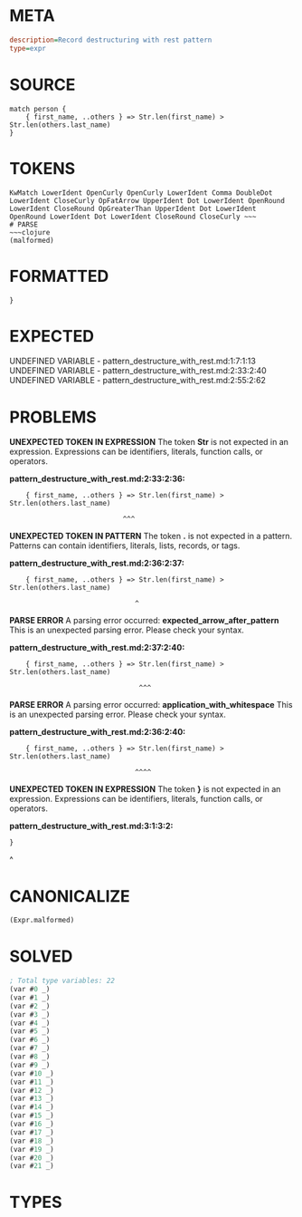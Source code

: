 # META
~~~ini
description=Record destructuring with rest pattern
type=expr
~~~
# SOURCE
~~~roc
match person {
    { first_name, ..others } => Str.len(first_name) > Str.len(others.last_name)
}
~~~
# TOKENS
~~~text
KwMatch LowerIdent OpenCurly OpenCurly LowerIdent Comma DoubleDot LowerIdent CloseCurly OpFatArrow UpperIdent Dot LowerIdent OpenRound LowerIdent CloseRound OpGreaterThan UpperIdent Dot LowerIdent OpenRound LowerIdent Dot LowerIdent CloseRound CloseCurly ~~~
# PARSE
~~~clojure
(malformed)
~~~
# FORMATTED
~~~roc
}
~~~
# EXPECTED
UNDEFINED VARIABLE - pattern_destructure_with_rest.md:1:7:1:13
UNDEFINED VARIABLE - pattern_destructure_with_rest.md:2:33:2:40
UNDEFINED VARIABLE - pattern_destructure_with_rest.md:2:55:2:62
# PROBLEMS
**UNEXPECTED TOKEN IN EXPRESSION**
The token **Str** is not expected in an expression.
Expressions can be identifiers, literals, function calls, or operators.

**pattern_destructure_with_rest.md:2:33:2:36:**
```roc
    { first_name, ..others } => Str.len(first_name) > Str.len(others.last_name)
```
                                ^^^


**UNEXPECTED TOKEN IN PATTERN**
The token **.** is not expected in a pattern.
Patterns can contain identifiers, literals, lists, records, or tags.

**pattern_destructure_with_rest.md:2:36:2:37:**
```roc
    { first_name, ..others } => Str.len(first_name) > Str.len(others.last_name)
```
                                   ^


**PARSE ERROR**
A parsing error occurred: **expected_arrow_after_pattern**
This is an unexpected parsing error. Please check your syntax.

**pattern_destructure_with_rest.md:2:37:2:40:**
```roc
    { first_name, ..others } => Str.len(first_name) > Str.len(others.last_name)
```
                                    ^^^


**PARSE ERROR**
A parsing error occurred: **application_with_whitespace**
This is an unexpected parsing error. Please check your syntax.

**pattern_destructure_with_rest.md:2:36:2:40:**
```roc
    { first_name, ..others } => Str.len(first_name) > Str.len(others.last_name)
```
                                   ^^^^


**UNEXPECTED TOKEN IN EXPRESSION**
The token **}** is not expected in an expression.
Expressions can be identifiers, literals, function calls, or operators.

**pattern_destructure_with_rest.md:3:1:3:2:**
```roc
}
```
^


# CANONICALIZE
~~~clojure
(Expr.malformed)
~~~
# SOLVED
~~~clojure
; Total type variables: 22
(var #0 _)
(var #1 _)
(var #2 _)
(var #3 _)
(var #4 _)
(var #5 _)
(var #6 _)
(var #7 _)
(var #8 _)
(var #9 _)
(var #10 _)
(var #11 _)
(var #12 _)
(var #13 _)
(var #14 _)
(var #15 _)
(var #16 _)
(var #17 _)
(var #18 _)
(var #19 _)
(var #20 _)
(var #21 _)
~~~
# TYPES
~~~roc
~~~
